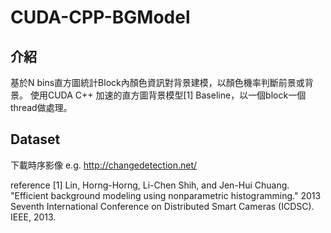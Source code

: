 # CUDA-CPP-BGModel

## 介紹
基於N bins直方圖統計Block內顏色資訊對背景建模，以顏色機率判斷前景或背景。
使用CUDA C++ 加速的直方圖背景模型[1] Baseline，以一個block一個thread做處理。


## Dataset
下載時序影像 e.g. http://changedetection.net/

reference
[1] Lin, Horng-Horng, Li-Chen Shih, and Jen-Hui Chuang. "Efficient background modeling using nonparametric histogramming." 2013 Seventh International Conference on Distributed Smart Cameras (ICDSC). IEEE, 2013.
